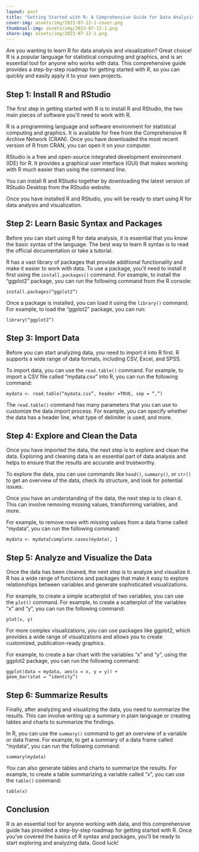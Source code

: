 ```yaml
---
layout: post
title: "Getting Started with R: A Comprehensive Guide for Data Analysis and Visualization"
cover-img: assets/img/2023-07-12-1-cover.png
thumbnail-img: assets/img/2023-07-12-1.png
share-img: assets/img/2023-07-12-1.png
---
```





Are you wanting to learn R for data analysis and visualization? Great choice! R is a popular language for statistical computing and graphics, and is an essential tool for anyone who works with data. This comprehensive guide provides a step-by-step roadmap for getting started with R, so you can quickly and easily apply it to your own projects.

## Step 1: Install R and RStudio

The first step in getting started with R is to install R and RStudio, the two main pieces of software you'll need to work with R.

R is a programming language and software environment for statistical computing and graphics. It is available for free from the Comprehensive R Archive Network (CRAN). Once you have downloaded the most recent version of R from CRAN, you can open it on your computer.

RStudio is a free and open-source integrated development environment (IDE) for R. It provides a graphical user interface (GUI) that makes working with R much easier than using the command line.

You can install R and RStudio together by downloading the latest version of RStudio Desktop from the RStudio website.

Once you have installed R and RStudio, you will be ready to start using R for data analysis and visualization.

## Step 2: Learn Basic Syntax and Packages

Before you can start using R for data analysis, it is essential that you know the basic syntax of the language. The best way to learn R syntax is to read the official documentation or take a tutorial.

R has a vast library of packages that provide additional functionality and make it easier to work with data. To use a package, you'll need to install it first using the `install.packages()` command. For example, to install the “ggplot2” package, you can run the following command from the R console: 

```
install.packages(“ggplot2”) 
```

Once a package is installed, you can load it using the `library()` command. For example, to load the “ggplot2” package, you can run:

```
library(“ggplot2”)

```

## Step 3: Import Data 

Before you can start analyzing data, you need to import it into R first. R supports a wide range of data formats, including CSV, Excel, and SPSS.

To import data, you can use the `read.table()` command. For example, to import a CSV file called “mydata.csv” into R, you can run the following command:

```
mydata <- read.table(“mydata.csv”, header =TRUE, sep = “,”)
```

The `read.table()` command has many parameters that you can use to customize the data import process. For example, you can specify whether the data has a header line, what type of delimiter is used, and more.

## Step 4: Explore and Clean the Data 

Once you have imported the data, the next step is to explore and clean the data. Exploring and cleaning data is an essential part of data analysis and helps to ensure that the results are accurate and trustworthy.

To explore the data, you can use commands like `head()`, `summary()`, or `str()` to get an overview of the data, check its structure, and look for potential issues. 

Once you have an understanding of the data, the next step is to clean it. This can involve removing missing values, transforming variables, and more. 

For example, to remove rows with missing values from a data frame called “mydata”, you can run the following command:

```
mydata <- mydata[complete.cases(mydata), ]
```

## Step 5: Analyze and Visualize the Data

Once the data has been cleaned, the next step is to analyze and visualize it. R has a wide range of functions and packages that make it easy to explore relationships between variables and generate sophisticated visualizations. 

For example, to create a simple scatterplot of two variables, you can use the `plot()` command. For example, to create a scatterplot of the variables “x” and “y”, you can run the following command:

```
plot(x, y)
```

For more complex visualizations, you can use packages like ggplot2, which provides a wide range of visualizations and allows you to create customized, publication-ready graphics. 

For example, to create a bar chart with the variables “x” and “y”, using the ggplot2 package, you can run the following command:

```
ggplot(data = mydata, aes(x = x, y = y)) +
geom_bar(stat = “identity”)
```

## Step 6: Summarize Results

Finally, after analyzing and visualizing the data, you need to summarize the results. This can involve writing up a summary in plain language or creating tables and charts to summarize the findings. 

In R, you can use the `summary()` command to get an overview of a variable or data frame. For example, to get a summary of a data frame called “mydata”, you can run the following command:

```
summary(mydata)
```

You can also generate tables and charts to summarize the results. For example, to create a table summarizing a variable called “x”, you can use the `table()` command:

``` 
table(x) 
```

## Conclusion

R is an essential tool for anyone working with data, and this comprehensive guide has provided a step-by-step roadmap for getting started with R. Once you’ve covered the basics of R syntax and packages, you’ll be ready to start exploring and analyzing data. Good luck!
